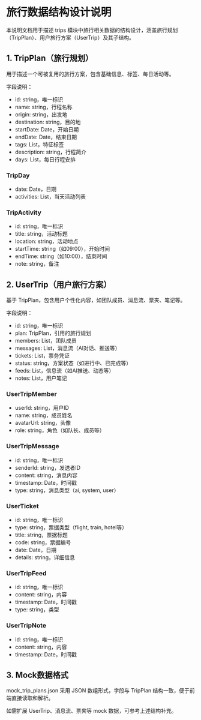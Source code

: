 # 旅行数据结构设计说明

本说明文档用于描述 trips 模块中旅行相关数据的结构设计，涵盖旅行规划（TripPlan）、用户旅行方案（UserTrip）及其子结构。

## 1. TripPlan（旅行规划）
用于描述一个可被复用的旅行方案，包含基础信息、标签、每日活动等。

字段说明：
- id: string，唯一标识
- name: string，行程名称
- origin: string，出发地
- destination: string，目的地
- startDate: Date，开始日期
- endDate: Date，结束日期
- tags: List<string>，特征标签
- description: string，行程简介
- days: List<TripDay>，每日行程安排

### TripDay
- date: Date，日期
- activities: List<TripActivity>，当天活动列表

### TripActivity
- id: string，唯一标识
- title: string，活动标题
- location: string，活动地点
- startTime: string（如09:00），开始时间
- endTime: string（如10:00），结束时间
- note: string，备注

## 2. UserTrip（用户旅行方案）
基于 TripPlan，包含用户个性化内容，如团队成员、消息流、票夹、笔记等。

字段说明：
- id: string，唯一标识
- plan: TripPlan，引用的旅行规划
- members: List<UserTripMember>，团队成员
- messages: List<UserTripMessage>，消息流（AI对话、推送等）
- tickets: List<UserTicket>，票务凭证
- status: string，方案状态（如进行中、已完成等）
- feeds: List<UserTripFeed>，信息流（如AI推送、动态等）
- notes: List<UserTripNote>，用户笔记

### UserTripMember
- userId: string，用户ID
- name: string，成员姓名
- avatarUrl: string，头像
- role: string，角色（如队长、成员等）

### UserTripMessage
- id: string，唯一标识
- senderId: string，发送者ID
- content: string，消息内容
- timestamp: Date，时间戳
- type: string，消息类型（ai, system, user）

### UserTicket
- id: string，唯一标识
- type: string，票据类型（flight, train, hotel等）
- title: string，票据标题
- code: string，票据编号
- date: Date，日期
- details: string，详细信息

### UserTripFeed
- id: string，唯一标识
- content: string，内容
- timestamp: Date，时间戳
- type: string，类型

### UserTripNote
- id: string，唯一标识
- content: string，内容
- timestamp: Date，时间戳

## 3. Mock数据格式
mock_trip_plans.json 采用 JSON 数组形式，字段与 TripPlan 结构一致，便于前端直接读取和解析。

如需扩展 UserTrip、消息流、票夹等 mock 数据，可参考上述结构补充。
